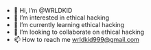 - 👋 Hi, I’m @WRLDKID
- 👀 I’m interested in ethical hacking
- 🌱 I’m currently learning ethical hacking
- 💞️ I’m looking to collaborate on ethical hacking
- 📫 How to reach me wrldkid999@gmail.com

<!---
WRLDKID/WRLDKID is a ✨ special ✨ repository because its `README.md` (this file) appears on your GitHub profile.
You can click the Preview link to take a look at your changes.
--->
